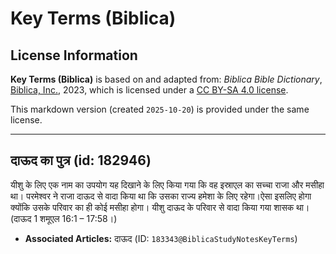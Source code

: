 # Key Terms (Biblica)

## License Information

**Key Terms (Biblica)** is based on and adapted from: _Biblica Bible Dictionary_, [Biblica, Inc.](https://www.biblica.com/), 2023, which is licensed under a [CC BY-SA 4.0 license](https://creativecommons.org/licenses/by-sa/4.0/legalcode.en).

This markdown version (created `2025-10-20`) is provided under the same license.



--------------------------------

## दाऊद का पुत्र (id: 182946)

यीशु के लिए एक नाम का उपयोग यह दिखाने के लिए किया गया कि वह इस्राएल का सच्चा राजा और मसीहा था। परमेश्वर ने राजा दाऊद से वादा किया था कि उसका राज्य हमेशा के लिए रहेगा।ऐसा इसलिए होगा क्योंकि उसके परिवार का ही कोई मसीहा होगा। यीशु दाऊद के परिवार से वादा किया गया शासक था।(दाऊद 1 शमूएल 16:1 – 17:58।)

* **Associated Articles:** दाऊद (ID: `183343@BiblicaStudyNotesKeyTerms`)

